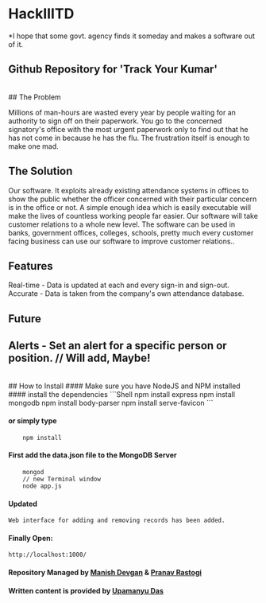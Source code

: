 # HackIIITD

*I hope that some govt. agency finds it someday and makes a software out of it.

Github Repository for 'Track Your Kumar'
<br>
-----------------------------------------------------------------------------------------------------------------------------------
<br>
## The Problem

Millions of man-hours are wasted every year by people waiting for an authority to sign off on their paperwork. You go to the concerned signatory's office with the most urgent paperwork only to find out that he has not come in because he has the flu. The frustration itself is enough to make one mad.

## The Solution

Our software. It exploits already existing attendance systems in offices to show the public whether the officer concerned with their particular concern is in the office or not. A simple enough idea which is easily executable will make the lives of countless working people far easier. Our software will take customer relations to a whole new level. The software can be used in banks, government offices, colleges, schools, pretty much every customer facing business can use our software to improve customer relations.. 

## Features

Real-time - Data is updated at each and every sign-in and sign-out.<br>
Accurate - Data is taken from the company's own attendance database.<br>

## Future

Alerts - Set an alert for a specific person or position. // Will add, Maybe!
<br>
----------------------------------------------------------------------------------------------------------------------------------
<br>
## How to Install
#### Make sure you have NodeJS and NPM installed
#### install the dependencies
```Shell
    npm install express
    npm install mongodb
    npm install body-parser
    npm install serve-favicon
```
    
#### or simply type
```Shell
    npm install
```
#### First add the data.json file to the MongoDB Server
```Shell
    mongod
    // new Terminal window
    node app.js
```
    
#### Updated
    Web interface for adding and removing records has been added.

#### Finally Open:
    http://localhost:1000/

#### Repository Managed by [Manish Devgan](https://github.com/gabru-md) & [Pranav Rastogi](https://github.com/pranav-rastogi)
#### Written content is provided by [Upamanyu Das](https://www.facebook.com/profile.php?id=100013171476679)
